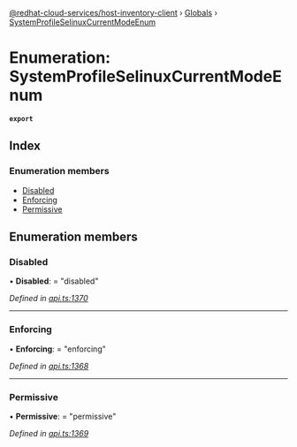 [@redhat-cloud-services/host-inventory-client](../README.md) › [Globals](../globals.md) › [SystemProfileSelinuxCurrentModeEnum](systemprofileselinuxcurrentmodeenum.md)

# Enumeration: SystemProfileSelinuxCurrentModeEnum

**`export`** 

## Index

### Enumeration members

* [Disabled](systemprofileselinuxcurrentmodeenum.md#disabled)
* [Enforcing](systemprofileselinuxcurrentmodeenum.md#enforcing)
* [Permissive](systemprofileselinuxcurrentmodeenum.md#permissive)

## Enumeration members

###  Disabled

• **Disabled**: = "disabled"

*Defined in [api.ts:1370](https://github.com/RedHatInsights/javascript-clients/blob/master/packages/host-inventory/api.ts#L1370)*

___

###  Enforcing

• **Enforcing**: = "enforcing"

*Defined in [api.ts:1368](https://github.com/RedHatInsights/javascript-clients/blob/master/packages/host-inventory/api.ts#L1368)*

___

###  Permissive

• **Permissive**: = "permissive"

*Defined in [api.ts:1369](https://github.com/RedHatInsights/javascript-clients/blob/master/packages/host-inventory/api.ts#L1369)*
